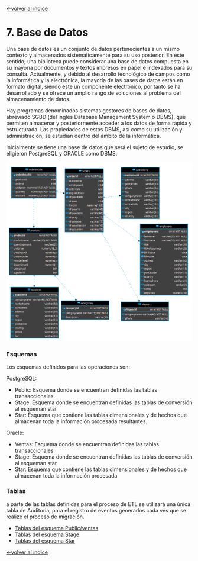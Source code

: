 [<-volver al índice](../README.md#indice)
# 7. Base de Datos

Una base de datos es un conjunto de datos pertenecientes a un mismo contexto y almacenados sistemáticamente para su uso posterior. En este sentido; una biblioteca puede considerar una base de datos compuesta en su mayoría por documentos y textos impresos en papel e indexados para su consulta. Actualmente, y debido al desarrollo tecnológico de campos como la informática y la electrónica, la mayoría de las bases de datos están en formato digital, siendo este un componente electrónico, por tanto se ha desarrollado y se ofrece un amplio rango de soluciones al problema del almacenamiento de datos.

Hay programas denominados sistemas gestores de bases de datos, abreviado SGBD (del inglés Database Management System o DBMS), que permiten almacenar y posteriormente acceder a los datos de forma rápida y estructurada. Las propiedades de estos DBMS, así como su utilización y administración, se estudian dentro del ámbito de la informática.

Inicialmente se tiene una base de datos que será el sujeto de estudio, se eligieron PostgreSQL y ORACLE como DBMS.

![](img/orders_db.PNG)

### Esquemas
Los esquemas definidos para las operaciones son:

PostgreSQL:
  - Public: Esquema donde se encuentran definidas las tablas transaccionales
  - Stage: Esquema donde se encuentran definidas las tablas de conversión al esqueman star
  - Star: Esquema que contiene las tablas dimensionales y de hechos que almacenan toda la información procesada resultantes.

Oracle:
  - Ventas: Esquema donde se encuentran definidas las tablas transaccionales
  - Stage: Esquema donde se encuentran definidas las tablas de conversión al esqueman star
  - Star: Esquema que contiene las tablas dimensionales y de hechos que almacenan toda la información procesada

### Tablas
a parte de las tablas definidas para el proceso de ETL se utilizará una única tabla de Auditoria, para el registro de eventos generados cada ves que se realize el proceso de migración.

- [Tablas del esquema Public/ventas](./9.1-schema-public.md)
- [Tablas del esquema Stage](./9.1-schema-public.md)
- [Tablas del esquema Star](./9.1-schema-public.md)

[<-volver al índice](../README.md#indice)